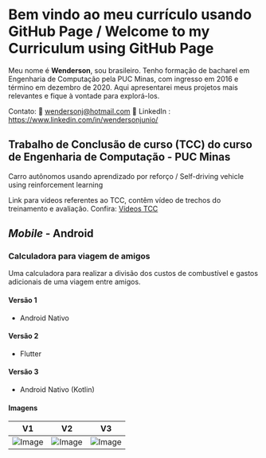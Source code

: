 # Bem vindo ao meu currículo usando GitHub Page / Welcome to my Curriculum using GitHub Page

Meu nome é **Wenderson**, sou brasileiro. Tenho formação de bacharel em Engenharia de Computação pela PUC Minas, com ingresso em 2016 e término em dezembro de 2020.
Aqui apresentarei meus projetos mais relevantes e fique à vontade para explorá-los. 

Contato:
:email: wendersonj@hotmail.com
:pushpin: LinkedIn :  https://www.linkedin.com/in/wendersonjunio/



## Trabalho de Conclusão de curso (TCC) do curso de Engenharia de Computação - PUC Minas

Carro autônomos usando aprendizado por reforço / Self-driving vehicle using reinforcement learning

Link para vídeos referentes ao TCC, contêm vídeo de trechos do treinamento e avaliação. Confira:
[Vídeos TCC](https://www.youtube.com/watch?v=f4Hz3lZtmhk&list=PLljxEpOIiRQFhtGT3EnYfBKGye0Gn0ymK)

## _Mobile_ - Android
### Calculadora para viagem de amigos

Uma calculadora para realizar a divisão dos custos de combustível e gastos adicionais de uma viagem entre amigos.

#### Versão 1
- Android Nativo

#### Versão 2
- Flutter

#### Versão 3
- Android Nativo (Kotlin)

#### Imagens
V1 | V2 | V3
---|---|---
![Image](src) | ![Image](src) | ![Image](src)
